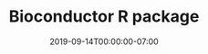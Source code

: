 ---
date: "2019-09-14T00:00:00-07:00"
external_link: "https://bioconductor.org/packages/devel/bioc/html/HiLDA.html"
image:
  caption: 
  focal_point: Smart
tags:
- R
title: Bioconductor R package
---